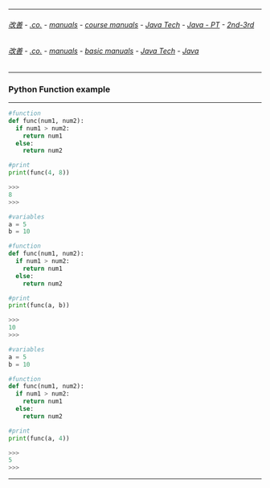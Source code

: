 
---

###### [改善](https://github.com/ttltrk/0C/blob/master/README.MD) - [.co.](https://github.com/ttltrk/PRG/blob/master/CODING.MD) - [manuals](https://github.com/ttltrk/PRG/blob/master/MAN.MD) - [course manuals](https://github.com/ttltrk/PRG/blob/master/COUR_MAN.MD) - [Java Tech](https://github.com/ttltrk/PRG/blob/master/JAVA/DOC/CM/JT.MD) - [Java - PT](https://github.com/ttltrk/PRG/blob/master/JAVA/DOC/BJM/TOMI/JJ.MD) - [2nd-3rd](https://github.com/ttltrk/PRG/blob/master/JAVA/DOC/BJM/TOMI/02/2nd.MD)

###### [改善](https://github.com/ttltrk/0C/blob/master/README.MD) - [.co.](https://github.com/ttltrk/PRG/blob/master/CODING.MD) - [manuals](https://github.com/ttltrk/PRG/blob/master/MAN.MD) - [basic manuals](https://github.com/ttltrk/PRG/blob/master/MANUALS.MD) - [Java Tech](https://github.com/ttltrk/PRG/blob/master/JAVA/DOC/JT/JT.MD) - [Java](https://github.com/ttltrk/PRG/blob/master/JAVA/DOC/OJM/OJM.MD)

---

### Python Function example

---

```python
#function
def func(num1, num2):
  if num1 > num2:
    return num1
  else:
    return num2

#print    
print(func(4, 8))

>>>
8
>>>
```

```python
#variables
a = 5
b = 10

#function
def func(num1, num2):
  if num1 > num2:
    return num1
  else:
    return num2

#print
print(func(a, b))

>>>
10
>>>
```

```python
#variables
a = 5
b = 10

#function
def func(num1, num2):
  if num1 > num2:
    return num1
  else:
    return num2

#print
print(func(a, 4))

>>>
5
>>>
```

---
